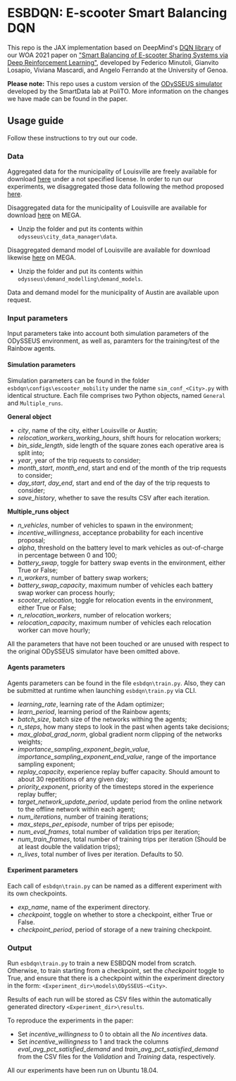 # ESBDQN: E-scooter Smart Balancing DQN

This repo is the JAX implementation based on DeepMind's [DQN library](https://github.com/deepmind/dqn_zoo) of our WOA 2021 paper on ["Smart Balancing of E-scooter Sharing Systems via Deep Reinforcement Learning"](http://ceur-ws.org/Vol-2963/paper16.pdf), developed by Federico Minutoli, Gianvito Losapio, Viviana Mascardi, and Angelo Ferrando at the University of Genoa.

**Please note:** This repo uses a custom version of the [ODySSEUS simulator](https://odysseus-simulator.readthedocs.io/en/latest/index.html) developed by the SmartData lab at PoliTO. More information on the changes we have made can be found in the paper.

## Usage guide

Follow these instructions to try out our code.

### Data

Aggregated data for the municipality of Louisville are freely available for download [here](https://data.louisvilleky.gov/dataset/dockless-vehicles) under a not specified license. In order to run our experiments, we disaggregated those data following the method proposed [here](https://ieeexplore.ieee.org/document/9213514).

Disaggregated data for the municipality of Louisville are available for download [here](https://mega.nz/file/fNQFiYBQ#RoWBIreahyKmthdB0mo4z8Sfsou-MjGQhbyEv4OL_lQ) on MEGA.
- Unzip the folder and put its contents within `odysseus\city_data_manager\data`.

Disaggregated demand model of Louisville are available for download likewise [here](https://mega.nz/file/eRR3AShS#WE3tnhpSpvDJskHn-jXHNxMXcXqGNLmBrB-mb6TVgL4) on MEGA.
- Unzip the folder and put its contents within `odysseus\demand_modelling\demand_models`.

Data and demand model for the municipality of Austin are available upon request.

### Input parameters

Input parameters take into account both simulation parameters of the ODySSEUS environment, as well as, paramters for the training/test of the Rainbow agents.

#### Simulation parameters

Simulation parameters can be found in the folder `esbdqn\configs\escooter_mobility` under the name `sim_conf_<City>.py` with identical structure. Each file comprises two Python objects, named `General` and `Multiple_runs`.

**General object**

- _city_, name of the city, either Louisville or Austin;
- _relocation_workers_working_hours_, shift hours for relocation workers;
- _bin_side_length_, side length of the square zones each operative area is split into;
- _year_, year of the trip requests to consider;
- _month_start_, _month_end_, start and end of the month of the trip requests to consider;
- _day_start_, _day_end_, start and end of the day of the trip requests to consider;
- _save_history_, whether to save the results CSV after each iteration.

**Multiple_runs object**

- _n_vehicles_, number of vehicles to spawn in the environment;
- _incentive_willingness_, acceptance probability for each incentive proposal;
- _alpha_, threshold on the battery level to mark vehicles as out-of-charge in percentage between 0 and 100;
- _battery_swap_, toggle for battery swap events in the environment, either True or False;
- _n_workers_, number of battery swap workers;
- _battery_swap_capacity_, maximum number of vehicles each battery swap worker can process hourly;
- _scooter_relocation_, toggle for relocation events in the environment, either True or False;
- _n_relocation_workers_, number of relocation workers;
- _relocation_capacity_, maximum number of vehicles each relocation worker can move hourly;

All the parameters that have not been touched or are unused with respect to the original ODySSEUS simulator have been omitted above.

#### Agents parameters

Agents parameters can be found in the file `esbdqn\train.py`. Also, they can be submitted at runtime when launching `esbdqn\train.py` via CLI.

- _learning_rate_, learning rate of the Adam optimizer;
- _learn_period_, learning period of the Rainbow agents;
- _batch_size_, batch size of the networks withing the agents;
- _n_steps_, how many steps to look in the past when agents take decisions;
- _max_global_grad_norm_, global gradient norm clipping of the networks weights;
- _importance_sampling_exponent_begin_value_, _importance_sampling_exponent_end_value_, range of the importance sampling exponent;
- _replay_capacity_, experience replay buffer capacity. Should amount to about 30 repetitions of any given day;
- _priority_exponent_, priority of the timesteps stored in the experience replay buffer;
- _target_network_update_period_, update period from the online network to the offline network within each agent;
- _num_iterations_, number of training iterations;
- _max_steps_per_episode_, number of trips per episode;
- _num_eval_frames_, total number of validation trips per iteration;
- _num_train_frames_, total number of training trips per iteration (Should be at least double the validation trips);
- _n_lives_, total number of lives per iteration. Defaults to 50.

#### Experiment parameters

Each call of `esbdqn\train.py` can be named as a different experiment with its own checkpoints.

- _exp_name_, name of the experiment directory.
- _checkpoint_, toggle on whether to store a checkpoint, either True or False.
- _checkpoint_period_, period of storage of a new training checkpoint.

### Output

Run `esbdqn\train.py` to train a new ESBDQN model from scratch. Otherwise, to train starting from a checkpoint, set the _checkpoint_ toggle to True, and ensure that there is a checkpoint within the experiment directory in the form: `<Experiment_dir>\models\ODySSEUS-<City>`.

Results of each run will be stored as CSV files within the automatically generated directory `<Experiment_dir>\results`.

To reproduce the experiments in the paper:
- Set _incentive_willingness_ to 0 to obtain all the _No incentives_ data.
- Set _incentive_willingness_ to 1 and track the columns _eval_avg_pct_satisfied_demand_ and _train_avg_pct_satisfied_demand_ from the CSV files for the _Validation_ and _Training_ data, respectively.

All our experiments have been run on Ubuntu 18.04.
